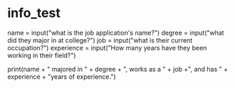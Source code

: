# info_test
name = input("what is the job application's name?")
degree = input("what did they major in at college?")
job = input("what is their current occupation?")
experience = input("How many years have they been working in their field?")

print(name + " majored in " + degree + ", works as a " + job +", and has " + experience + "years of experience.")

